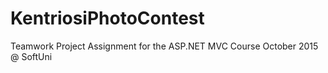 # KentriosiPhotoContest
Teamwork Project Assignment  for the ASP.NET MVC Course October 2015 @ SoftUni
